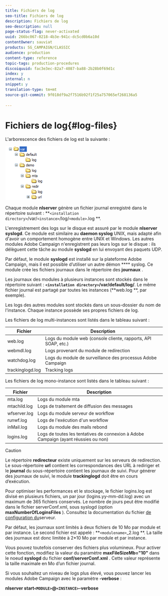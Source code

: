 ```yaml
---
title: Fichiers de log
seo-title: Fichiers de log
description: Fichiers de log
seo-description: null
page-status-flag: never-activated
uuid: 266bc067-0218-4b3e-941c-dc5cd0b6a10d
contentOwner: sauviat
products: SG_CAMPAIGN/CLASSIC
audience: production
content-type: reference
topic-tags: production-procedures
discoiquuid: fac3e3ec-82a7-4087-ba88-2b28b0f69d1c
index: y
internal: n
snippet: y
translation-type: tm+mt
source-git-commit: 9f018df9a2f7516b92f1f25a757065ef268136a5

---
```



# Fichiers de log{#log-files}

L&#39;arborescence des fichiers de log est la suivante :

![](assets/d_ncs_directory.png)

Chaque module **nlserver** génère un fichier journal enregistré dans le répertoire suivant : **`<installation directory>`/var/`<instance>`/log/`<module>`.log **.

L&#39;enregistrement des logs sur le disque est assuré par le module **nlserver syslogd**. Ce module est similaire au **daemon syslog** UNIX, mais adapté afin d&#39;avoir un comportement homogène entre UNIX et Windows. Les autres modules Adobe Campaign n&#39;enregistrent pas leurs logs sur le disque : ils délèguent cette tâche au module **syslogd** en lui envoyant des paquets UDP.

Par défaut, le module **syslogd** est installé sur la plateforme Adobe Campaign, mais il est possible d’utiliser un autre démon **** syslog. Ce module crée les fichiers journaux dans le répertoire des **journaux** .

Les journaux des modules à plusieurs instances sont stockés dans le répertoire suivant : **`<installation directory>`/var/default/log/**. Le même fichier journal est partagé par toutes les instances (**web.log **, par exemple).

Les logs des autres modules sont stockés dans un sous-dossier du nom de l&#39;instance. Chaque instance possède ses propres fichiers de log.

Les fichiers de log multi-instances sont listés dans le tableau suivant :

| Fichier | Description |
|---|---|
| web.log | Logs du module web (console cliente, rapports, API SOAP, etc.) |
| webmdl.log | Logs provenant du module de redirection |
| watchdog.log | Logs du module de surveillance des processus Adobe Campaign |
| trackinglogd.log | Tracking logs |

Les fichiers de log mono-instance sont listés dans le tableau suivant :

| Fichier | Description |
|---|---|
| mta.log | Logs du module mta |
| mtachild.log | Logs de traitement de diffusion des messages |
| wfserver.log | Logs du module serveur de workflow |
| runwf.log | Logs de l&#39;exécution d&#39;un workflow |
| inMail.log | Logs du module des mails rebond |
| logins.log | Logs de toutes les tentatives de connexion à Adobe Campaign (ayant réussies ou non) |

>[!CAUTION]
>
>Le répertoire **redirecteur** existe uniquement sur les serveurs de redirection. Le sous-répertoire **url** contient les correspondances des URL à rediriger et le **journal** du sous-répertoire contient les journaux de suivi. Pour générer des journaux de suivi, le module **trackinglogd** doit être en cours d’exécution.

Pour optimiser les performances et le stockage, le fichier logins.log est divisé en plusieurs fichiers, un par jour (logins.yy-mm-dd.log) avec un maximum de 365 fichiers conservés. Le nombre de jours peut être modifié dans le fichier serverConf.xml, sous syslogd (option **maxNumberOfLoginsFiles** ). Consultez la documentation du fichier [de configuration du](../../installation/using/the-server-configuration-file.md#syslogd)serveur.

Par défaut, les journaux sont limités à deux fichiers de 10 Mo par module et par instance. Le second fichier est appelé : **`<modulename>`_2.log **. La taille des journaux est donc limitée à 2*10 Mo par module et par instance.

Vous pouvez toutefois conserver des fichiers plus volumineux. Pour activer cette fonction, modifiez la valeur du paramètre **maxFileSizeMb=&quot;10&quot;** dans le noeud **syslogd** du fichier **conf/serverConf.xml** . Cette valeur représente la taille maximale en Mo d’un fichier journal.

Si vous souhaitez un niveau de logs plus élevé, vous pouvez lancer les modules Adobe Campaign avec le paramètre **-verbose** :

**nlserver start`<MODULE>`@`<INSTANCE>`-verbose**
